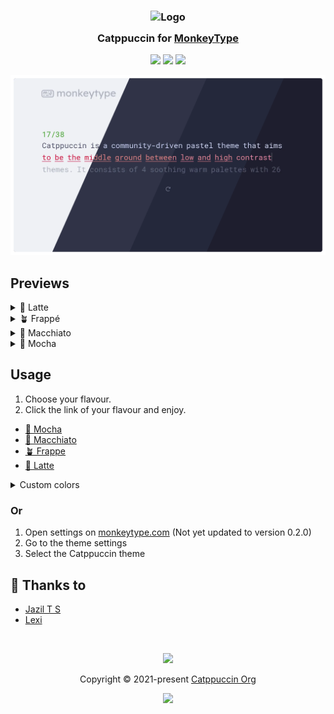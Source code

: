 <h3 align="center">
	<img src="https://raw.githubusercontent.com/catppuccin/catppuccin/main/assets/logos/exports/1544x1544_circle.png" width="100" alt="Logo"/><br/>
	<img src="https://raw.githubusercontent.com/catppuccin/catppuccin/main/assets/misc/transparent.png" height="30" width="0px"/>
	Catppuccin for <a href="https://monkeytype.com">MonkeyType</a>
	<img src="https://raw.githubusercontent.com/catppuccin/catppuccin/main/assets/misc/transparent.png" height="30" width="0px"/>
</h3>

<p align="center">
    <a href="https://github.com/catppuccin/monkeytype/stargazers"><img src="https://img.shields.io/github/stars/catppuccin/monkeytype?colorA=363a4f&colorB=b7bdf8&style=for-the-badge"></a>
    <a href="https://github.com/catppuccin/monkeytype/issues"><img src="https://img.shields.io/github/issues/catppuccin/monkeytype?colorA=363a4f&colorB=f5a97f&style=for-the-badge"></a>
    <a href="https://github.com/catppuccin/monkeytype/contributors"><img src="https://img.shields.io/github/contributors/catppuccin/monkeytype?colorA=363a4f&colorB=a6da95&style=for-the-badge"></a>
</p>

<p align="center">
  <img src="assets/res.webp"/>
</p>

## Previews

<details>
<summary>🌻 Latte</summary>
<img src="assets/latte.webp"/>
</details>
<details>
<summary>🪴 Frappé</summary>
<img src="assets/frappe.webp"/>
</details>
<details>
<summary>🌺 Macchiato</summary>
<img src="assets/macchiato.webp"/>
</details>
<details>
<summary>🌿 Mocha</summary>
<img src="assets/mocha.webp"/>
</details>

## Usage
1. Choose your flavour.
2. Click the link of your flavour and enjoy.
  - [🌿 Mocha](https://monkeytype.com?customTheme=WyIjMWUxZTJlIiwiI2E2ZTNhMSIsIiNmNWUwZGMiLCIjNTg1YjcwIiwiIzU4NWI3MCIsIiNjZGQ2ZjQiLCIjZjM4YmE4IiwiI2ViYTBhYyIsIiNmMzhiYTgiLCIjZWJhMGFjIl0=)
  - [🌺 Macchiato](https://monkeytype.com?customTheme=WyIjMjQyNzNhIiwiI2E2ZGE5NSIsIiNmNGRiZDYiLCIjNWI2MDc4IiwiIzViNjA3OCIsIiNjYWQzZjUiLCIjZWQ4Nzk2IiwiI2VlOTlhMCIsIiNlZDg3OTYiLCIjZWU5OWEwIl0=)
  - [🪴 Frappe](https://monkeytype.com?customTheme=WyIjMzAzNDQ2IiwiI2E2ZDE4OSIsIiNmMmQ1Y2YiLCIjNjI2ODgwIiwiIzYyNjg4MCIsIiNjNmQwZjUiLCIjZTc4Mjg0IiwiI2VhOTk5YyIsIiNlNzgyODQiLCIjZWE5OTljIl0=)
  - [🌻 Latte](https://monkeytype.com?customTheme=WyIjZWZmMWY1IiwiIzQwYTAyYiIsIiNkYzhhNzgiLCIjYWNiMGJlIiwiI2FjYjBiZSIsIiM0YzRmNjkiLCIjZDIwZjM5IiwiI2U2NDU1MyIsIiNkMjBmMzkiLCIjZTY0NTUzIl0=)

<details>
<summary>Custom colors</summary>

  1. Open settings on [monkeytype.com](https://monkeytype.com/)
  2. Scroll down to `theme` and put the following colors in the custom theme. (this is mocha but you can put in the colors from *flavour*.css)
  <table>
    <tr>
      <td>Background</td>
      <td><img src="https://raw.githubusercontent.com/catppuccin/catppuccin/main/assets/palette/circles/mocha_base.png" height="12" width="12"/> #363a4f</td>
      <td>Main</td>
      <td><img src="https://raw.githubusercontent.com/catppuccin/catppuccin/main/assets/palette/circles/mocha_green.png" height="12" width="12"/> #a6e3a1 (Change this color to whatever you want)</td>
    </tr>
    <tr>
      <td>Caret</td>
      <td><img src="https://raw.githubusercontent.com/catppuccin/catppuccin/main/assets/palette/circles/mocha_rosewater.png" height="12" width="12"/> #f5e0dc</td>
      <td>Sub</td>
      <td><img src="https://raw.githubusercontent.com/catppuccin/catppuccin/main/assets/palette/circles/mocha_surface2.png" height="12" width="12"/> #585b70</td>
    </tr>
    <tr>
      <td>Sub alt</td>
      <td><img src="https://raw.githubusercontent.com/catppuccin/catppuccin/main/assets/palette/circles/mocha_surface2.png" height="12" width="12"/> #585b70</td>
      <td>Text</td>
      <td><img src="https://raw.githubusercontent.com/catppuccin/catppuccin/main/assets/palette/circles/mocha_text.png" height="12" width="12"/> #cdd6f4</td>
    </tr>
    <tr>
      <td>Error</td>
      <td><img src="https://raw.githubusercontent.com/catppuccin/catppuccin/main/assets/palette/circles/mocha_red.png" height="12" width="12"/> #f38ba8</td>
      <td>Extra error</td>
      <td><img src="https://raw.githubusercontent.com/catppuccin/catppuccin/main/assets/palette/circles/mocha_maroon.png" height="12" width="12"/> #eba0ac</td>
    </tr>
    <tr>
      <td>colorful mode</td>
    </tr>
    <tr>
      <td>Error</td>
      <td><img src="https://raw.githubusercontent.com/catppuccin/catppuccin/main/assets/palette/circles/mocha_red.png" height="12" width="12"/> #f38ba8</td>
      <td>Extra error</td>
      <td><img src="https://raw.githubusercontent.com/catppuccin/catppuccin/main/assets/palette/circles/mocha_maroon.png" height="12" width="12"/> #eba0ac</td>
    </tr>
  </table>

</details>

### Or

1. Open settings on [monkeytype.com](https://monkeytype.com/) (Not yet updated to version 0.2.0)
2. Go to the theme settings
3. Select the Catppuccin theme


## 💝 Thanks to

- [Jazil T S](https://github.com/tsjazil)
- [Lexi](https://github.com/ShyyLexi/)

&nbsp;

<p align="center"><img src="https://raw.githubusercontent.com/catppuccin/catppuccin/main/assets/footers/gray0_ctp_on_line.svg?sanitize=true" /></p>
<p align="center">Copyright &copy; 2021-present <a href="https://github.com/catppuccin" target="_blank">Catppuccin Org</a>
<p align="center"><a href="https://github.com/catppuccin/catppuccin/blob/main/LICENSE"><img src="https://img.shields.io/static/v1.svg?style=for-the-badge&label=License&message=MIT&logoColor=d9e0ee&colorA=363a4f&colorB=b7bdf8"/></a></p>
